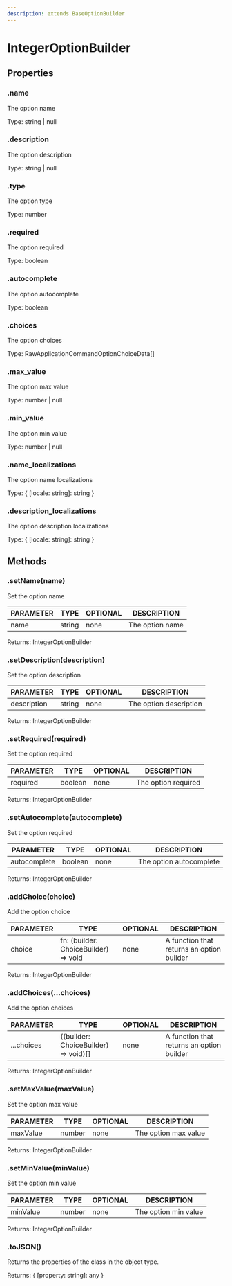 ```yaml
---
description: extends BaseOptionBuilder
---
```


# IntegerOptionBuilder

## Properties

### .name

The option name

Type: string | null

### .description

The option description

Type: string | null

### .type

The option type

Type: number

### .required

The option required

Type: boolean

### .autocomplete

The option autocomplete

Type: boolean

### .choices

The option choices

Type: RawApplicationCommandOptionChoiceData\[]

### .max\_value

The option max value

Type: number | null

### .min\_value

The option min value

Type: number | null

### .name\_localizations

The option name localizations

Type: { \[locale: string]: string }

### .description\_localizations

The option description localizations

Type: { \[locale: string]: string }

## Methods

### .setName(name)

Set the option name

| PARAMETER | TYPE   | OPTIONAL | DESCRIPTION     |
| --------- | ------ | -------- | --------------- |
| name      | string | none     | The option name |

Returns: IntegerOptionBuilder

### .setDescription(description)

Set the option description

| PARAMETER   | TYPE   | OPTIONAL | DESCRIPTION            |
| ----------- | ------ | -------- | ---------------------- |
| description | string | none     | The option description |

Returns: IntegerOptionBuilder

### .setRequired(required)

Set the option required

| PARAMETER | TYPE    | OPTIONAL | DESCRIPTION         |
| --------- | ------- | -------- | ------------------- |
| required  | boolean | none     | The option required |

Returns: IntegerOptionBuilder

### .setAutocomplete(autocomplete)

Set the option required

| PARAMETER    | TYPE    | OPTIONAL | DESCRIPTION             |
| ------------ | ------- | -------- | ----------------------- |
| autocomplete | boolean | none     | The option autocomplete |

Returns: IntegerOptionBuilder

### .addChoice(choice)

Add the option choice

| PARAMETER | TYPE                                 | OPTIONAL | DESCRIPTION                               |
| --------- | ------------------------------------ | -------- | ----------------------------------------- |
| choice    | fn: (builder: ChoiceBuilder) => void | none     | A function that returns an option builder |

Returns: IntegerOptionBuilder

### .addChoices(...choices)

Add the option choices

| PARAMETER  | TYPE                                  | OPTIONAL | DESCRIPTION                               |
| ---------- | ------------------------------------- | -------- | ----------------------------------------- |
| ...choices | ((builder: ChoiceBuilder) => void)\[] | none     | A function that returns an option builder |

Returns: IntegerOptionBuilder

### .setMaxValue(maxValue)

Set the option max value

| PARAMETER | TYPE   | OPTIONAL | DESCRIPTION          |
| --------- | ------ | -------- | -------------------- |
| maxValue  | number | none     | The option max value |

Returns: IntegerOptionBuilder

### .setMinValue(minValue)

Set the option min value

| PARAMETER | TYPE   | OPTIONAL | DESCRIPTION          |
| --------- | ------ | -------- | -------------------- |
| minValue  | number | none     | The option min value |

Returns: IntegerOptionBuilder

### .toJSON()

Returns the properties of the class in the object type.

Returns: { \[property: string]: any }
